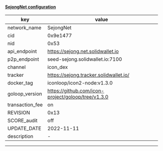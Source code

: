 #### [SejongNet configuration](https://networkinfo.solidwallet.io/node_info/SejongNet/default_configure.yml)
|key|value|
|---|---|
|network_name|SejongNet|
|cid|0x9e1477|
|nid|0x53|
|api_endpoint|https://sejong.net.solidwallet.io|
|p2p_endpoint|seed-sejong.solidwallet.io:7100|
|channel|icon_dex|
|tracker|https://sejong.tracker.solidwallet.io/|
|docker_tag|iconloop/icon2-node:v1.3.0|
|goloop_version|https://github.com/icon-project/goloop/tree/v1.3.0|
|transaction_fee|on|
|REVISION|0x13|
|SCORE_audit|off|
|UPDATE_DATE|2022-11-11|
|description|-|
---
